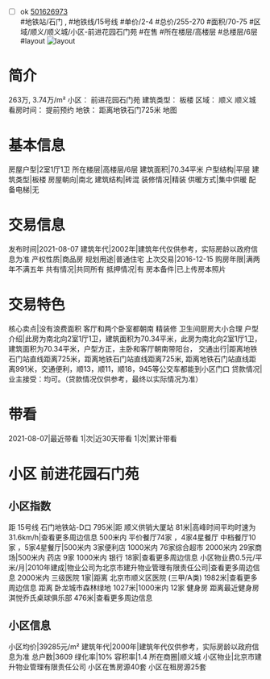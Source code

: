 - [ ] ok [501626973](https://bj.5i5j.com/ershoufang/501626973.html)  
 #地铁站/石门 ,  #地铁线/15号线
#单价/2-4 #总价/255-270 #面积/70-75   #区域/顺义/顺义城/小区-前进花园石门苑 #在售 #所在楼层/高楼层 #总楼层/6层 #layout 
![layout](http://image2a.5i5j.com/bdir/layout/cd0d0ed7f1f046da830d33ececf221d2.jpg_P5.jpg) 
# 简介 
 263万,  3.74万/m² 
小区： 前进花园石门苑
建筑类型： 板楼
区域： 顺义 顺义城
看房时间： 提前预约
地铁： 距离地铁石门725米 地图
# 基本信息 
 房屋户型|2室1厅1卫
所在楼层|高楼层/6层
建筑面积|70.34平米
户型结构|平层
建筑类型|板楼
房屋朝向|南北
建筑结构|砖混
装修情况|精装
供暖方式|集中供暖
配备电梯|无
# 交易信息 
 发布时间|2021-08-07
建筑年代|2002年|建筑年代仅供参考，实际房龄以政府信息为准
产权性质|商品房
规划用途|普通住宅
上次交易|2016-12-15
购房年限|满两年不满五年
共有情况|共同所有
抵押情况|有
房本备件|已上传房本照片
# 交易特色 
 核心卖点|没有浪费面积 客厅和两个卧室都朝南 精装修 卫生间厨房大小合理
户型介绍|此房为南北向2室1厅1卫，建筑面积为70.34平米，此房为南北向2室1厅1卫，建筑面积为70.34平米，户型方正，主卧和客厅朝南带阳台，
交通出行|距离地铁石门站直线距离725米，距离地铁石门站直线距离725米, 距离地铁石门站直线距离991米，交通便利，顺13，顺11，顺18，945等公交车都能到小区门口
贷款情况|业主接受：均可。（贷款情况仅供参考，最终以实际情况为准）
# 带看 
 2021-08-07|最近带看	 1|次|近30天带看	 1|次|累计带看
# 小区 前进花园石门苑
## 小区指数 
 距 15号线 石门地铁站-D口 795米|距 顺义供销大厦站 81米|高峰时间平均时速为31.6km/h|查看更多周边信息
500米内 平价餐厅74家 ，4家4星餐厅
中档餐厅10家 ，5家4星餐厅|500米内 3家便利店
1000米内 76家综合超市
2000米内 29家商场|500米内 药店 9家
1000米内 银行 18家|查看更多周边信息
小区物业费0.5元/平米/月|2010年建成|物业公司为北京市建升物业管理有限责任公司|查看更多周边信息
2000米内 三级医院 1家|距离 北京市顺义区医院 (三甲/A类) 1982米|查看更多周边信息
距离 卧龙城市森林绿地 1027米|1000米内 12家 健身房
距离最近健身房淇悦乔氏桌球俱乐部 476米|查看更多周边信息
## 小区信息 
 小区均价|39285元/m²
建筑年代|2000年|建筑年代仅供参考，实际房龄以政府信息为准
总户数|3609
绿化率|10%
容积率|1.4
所在商圈|顺义城
小区物业|北京市建升物业管理有限责任公司
小区在售房源40套
小区在租房源25套
